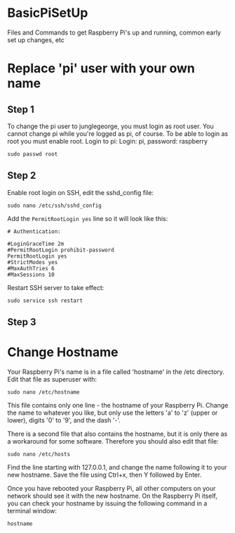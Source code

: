 # BasicPiSetUp
Files and Commands to get Raspberry Pi's up and running, common early set up changes, etc


# Replace 'pi' user with your own name



## Step 1

To change the pi user to junglegeorge, you must login as root user. You cannot change pi while you're logged as pi, of course. To be able to login as root you must enable root.
Login to pi: Login: pi, password: raspberry

```
sudo passwd root
```

## Step 2

Enable root login on SSH, edit the sshd_config file:

`sudo nano /etc/ssh/sshd_config`


Add the `PermitRootLogin yes` line so it will look like this:

```
# Authentication:

#LoginGraceTime 2m
#PermitRootLogin prohibit-password
PermitRootLogin yes
#StrictModes yes
#MaxAuthTries 6
#MaxSessions 10
```

Restart SSH server to take effect:

`sudo service ssh restart`


## Step 3














# Change Hostname
Your Raspberry Pi's name is in a file called 'hostname' in the /etc directory.  Edit that file as superuser with:

`sudo nano /etc/hostname`

This file contains only one line - the hostname of your Raspberry Pi.  Change the name to whatever you like, but only use the letters 'a' to 'z' (upper or lower), digits '0' to '9', and the dash '-'.

There is a second file that also contains the hostname, but it is only there as a workaround for some software.  Therefore you should also edit that file:

`sudo nano /etc/hosts`

Find the line starting with 127.0.0.1, and change the name following it to your new hostname.  Save the file using Ctrl+x, then Y followed by Enter.

Once you have rebooted your Raspberry Pi, all other computers on your network should see it with the new hostname.  On the Raspberry Pi itself, you can check your hostname by issuing the following command in a terminal window:

`hostname`

